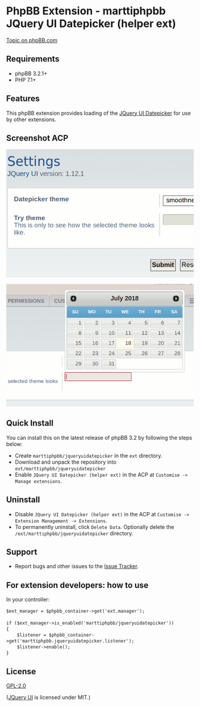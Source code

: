 # PhpBB Extension - marttiphpbb JQuery UI Datepicker (helper ext)

[Topic on phpBB.com](https://phpbb.com)

## Requirements

* phpBB 3.2.1+
* PHP 7.1+

## Features

This phpBB extension provides loading of the [JQuery UI Datepicker](http://jqueryui.com/datepicker/) for use by other extensions.

## Screenshot ACP

![ACP](doc/acp_1.png)

![ACP](doc/acp_2.png)

## Quick Install

You can install this on the latest release of phpBB 3.2 by following the steps below:

* Create `marttiphpbb/jqueryuidatepicker` in the `ext` directory.
* Download and unpack the repository into `ext/marttiphpbb/jqueryuidatepicker`
* Enable `JQuery UI Datepicker (helper ext)` in the ACP at `Customise -> Manage extensions`.

## Uninstall

* Disable `JQuery UI Datepicker (helper ext)` in the ACP at `Customise -> Extension Management -> Extensions`.
* To permanently uninstall, click `Delete Data`. Optionally delete the `/ext/marttiphpbb/jqueryuidatepicker` directory.

## Support

* Report bugs and other issues to the [Issue Tracker](https://github.com/marttiphpbb/phpbb-ext-jqueryuidatepicker/issues).

## For extension developers: how to use

In your controller:

    $ext_manager = $phpbb_container->get('ext.manager');

    if ($ext_manager->is_enabled('marttiphpbb/jqueryuidatepicker'))
    {
        $listener = $phpbb_container->get('marttiphpbb.jqueryuidatepicker.listener');
        $listener->enable();
    }

## License

[GPL-2.0](license.txt)

([JQuery UI](http://jqueryui.com) is licensed under MIT.)
